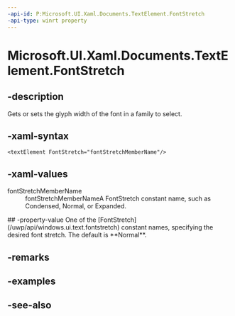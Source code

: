 ```yaml
---
-api-id: P:Microsoft.UI.Xaml.Documents.TextElement.FontStretch
-api-type: winrt property
---
```


<!-- Property syntax
public Windows.UI.Text.FontStretch FontStretch { get;  set; }
-->

# Microsoft.UI.Xaml.Documents.TextElement.FontStretch

## -description
Gets or sets the glyph width of the font in a family to select.

## -xaml-syntax
```xaml
<textElement FontStretch="fontStretchMemberName"/>
```


## -xaml-values
<dl><dt>fontStretchMemberName</dt><dd>fontStretchMemberNameA FontStretch constant name, such as Condensed, Normal, or Expanded.</dd>
</dl>
## -property-value
One of the [FontStretch](/uwp/api/windows.ui.text.fontstretch) constant names, specifying the desired font stretch. The default is **Normal**.

## -remarks

## -examples

## -see-also
